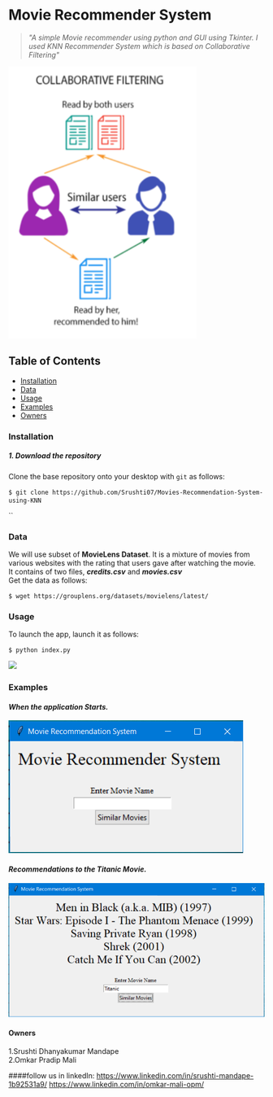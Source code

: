 # Movie Recommender System
> *"A simple Movie recommender using python and GUI using Tkinter. I used KNN Recommender System which is based on Collaborative Filtering"*

![](/CollaborativeFiltering.png)
## Table of Contents
* [Installation](#installation)
* [Data](#data)
* [Usage](#usage)
* [Examples](#examples)
* [Owners](#Owners)

### Installation
##### 1. Download the repository

Clone the base repository onto your desktop with `git` as follows:
```console
$ git clone https://github.com/Srushti07/Movies-Recommendation-System-using-KNN
```

``

### Data 

We will use subset of **MovieLens Dataset**. It is a mixture of movies from various websites with the rating that users gave after watching the movie.<br>
It contains of two files, ***credits.csv*** and ***movies.csv***<br> 
Get the data as follows: 

```console
$ wget https://grouplens.org/datasets/movielens/latest/

```

### Usage

To launch the app, launch it as follows:

```console
$ python index.py
```
![](/Screenshots/GUI.png)

### Examples
#### *When the application Starts.*
![](/FirstWindow.png)


#### *Recommendations to the Titanic Movie.*
![](/Reccomendation.png)

#### Owners
1.Srushti Dhanyakumar Mandape<br> 
2.Omkar Pradip Mali

####follow us in linkedIn:
https://www.linkedin.com/in/srushti-mandape-1b92531a9/
https://www.linkedin.com/in/omkar-mali-opm/



